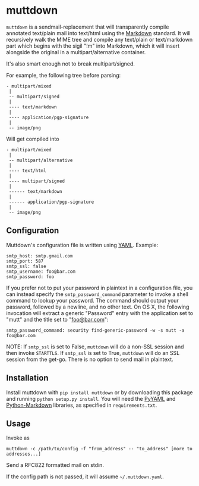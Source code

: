 muttdown
========

`muttdown` is a sendmail-replacement that will transparently compile
annotated text/plain mail into text/html using the [Markdown][] standard.
It will recursively walk the MIME tree and compile any text/plain or
text/markdown part which begins with the sigil "!m" into Markdown, which
it will insert alongside the original in a multipart/alternative container.

It's also smart enough not to break multipart/signed.

For example, the following tree before parsing:

    - multipart/mixed
     |
     -- multipart/signed
     |
     ---- text/markdown
     |
     ---- application/pgp-signature
     |
     -- image/png

Will get compiled into

    - multipart/mixed
     |
     -- multipart/alternative
     |
     ---- text/html
     |
     ---- multipart/signed
     |
     ------ text/markdown
     |
     ------ application/pgp-signature
     |
     -- image/png


Configuration
-------------
Muttdown's configuration file is written using [YAML][]. Example:

    smtp_host: smtp.gmail.com
    smtp_port: 587
    smtp_ssl: false
    smtp_username: foo@bar.com
    smtp_password: foo


If you prefer not to put your password in plaintext in a configuration file,
you can instead specify the `smtp_password_command` parameter to invoke a
shell command to lookup your password. The command should output your
password, followed by a newline, and no other text. On OS X, the following
invocation will extract a generic "Password" entry with the application
set to "mutt" and the title set to "foo@bar.com":

    smtp_password_command: security find-generic-password -w -s mutt -a foo@bar.com

NOTE: If `smtp_ssl` is set to False, `muttdown` will do a non-SSL session
and then invoke `STARTTLS`. If `smtp_ssl` is set to True, `muttdown` will do
an SSL session from the get-go. There is no option to send mail in
plaintext.

Installation
------------
Install muttdown with `pip install muttdown` or by downloading this package
and running `python setup.py install`. You will need the [PyYAML][] and
[Python-Markdown][] libraries, as specified in `requirements.txt`.

Usage
-----
Invoke as

    muttdown -c /path/to/config -f "from_address" -- "to_address" [more to addresses...]

Send a RFC822 formatted mail on stdin.

If the config path is not passed, it will assume `~/.muttdown.yaml`.




[Markdown]: http://daringfireball.net/projects/markdown/
[YAML]: http://yaml.org
[PyYAML]: http://pyyaml.org
[Python-Markdown]: https://pypi.python.org/pypi/Markdown
